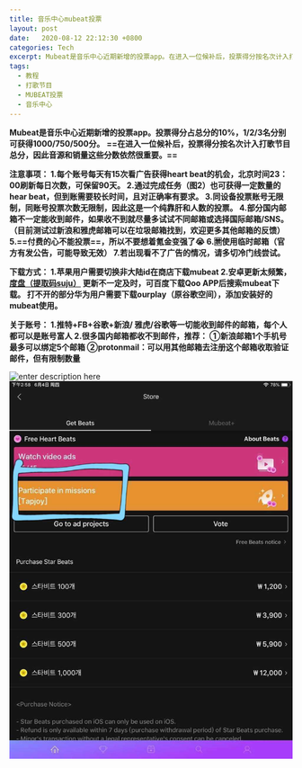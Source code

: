 ```yaml
---
title: 音乐中心mubeat投票
layout: post
date:   2020-08-12 22:12:30 +0800
categories: Tech
excerpt: Mubeat是音乐中心近期新增的投票app。在进入一位候补后，投票得分按名次计入打歌节目总分，因此音源和销量这些分数依然很重要。
tags:
  - 教程
  - 打歌节目
  - MUBEAT投票
  - 音乐中心
---
```


**Mubeat是音乐中心近期新增的投票app。投票得分占总分的10%，1/2/3名分别可获得1000/750/500分。**
**==在进入一位候补后，投票得分按名次计入打歌节目总分，因此音源和销量这些分数依然很重要。==**


**注意事项：
1.每个账号每天有15次看广告获得heart beat的机会，北京时间23：00刷新每日次数，可保留90天。
2.通过完成任务（图2）也可获得一定数量的hear beat，但到账需要较长时间，且对正确率有要求。
3.同设备投票账号无限制，同账号投票次数无限制，因此这是一个纯靠肝和人数的投票。
4.部分国内邮箱不一定能收到邮件，如果收不到就尽量多试试不同邮箱或选择国际邮箱/SNS。
（目前测试过新浪和雅虎邮箱可以在垃圾邮箱找到，欢迎更多其他邮箱的反馈）
5.==付费的心不能投票==，所以不要想着氪金变强了😭
6.🈲使用临时邮箱（官方有发公告，可能导致无效）
7.若出现看不了广告的情况，请多切冷门线尝试。**

**下载方式：
1.苹果用户需要切换非大陆id在商店下载mubeat
2.安卓更新太频繁，[度盘（提取码suju）](https://pan.baidu.com/s/19xXZmG-SM_nCxp82VkmDlQ) 更新不一定及时，可百度下载Qoo APP后搜索mubeat下载。
打不开的部分华为用户需要下载ourplay（原谷歌空间），添加安装好的mubeat使用。**

**关于账号：
1.推特+FB+谷歌+新浪/ 雅虎/谷歌等一切能收到邮件的邮箱，每个人都可以是账号富人
2.很多国内邮箱都收不到邮件，推荐：
①新浪邮箱1个手机号最多可以绑定5个邮箱
②protonmail：可以用其他邮箱去注册这个邮箱收取验证邮件，但有限制数量**

![enter description here](https://github.com/plxd1106/plxd1106.github.io/blob/gh-pages/_posts/images/mubeat.jpg?raw=true)
![enter description here](./images/mubeat2.jpg)